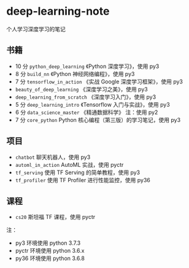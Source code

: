 # deep-learning-note

个人学习深度学习的笔记

## 书籍

+ 10 分 `python_deep_learning` 《Python 深度学习》，使用 py3
+ 8 分 `build_nn` 《Python 神经网络编程》，使用 py3
+ 7 分 `tensorflow_in_action` 《实战 Google 深度学习框架》，使用 py3
+ `beauty_of_deep_learning` 《深度学习之美》，使用 py3
+ `deep_learning_from_scratch` 《深度学习入门》，使用 py3
+ 5 分 `deep_learning_intro` 《Tensorflow 入门与实战》，使用 py3
+ 6 分 `data_science_master` 《精通数据科学》 注：使用 py2
+ 7 分 `core_python` Python 核心编程（第三版）的学习笔记，使用 py3

## 项目

+ `chatbot` 聊天机器人，使用 py3
+ `automl_in_action` AutoML 实战，使用 pyctr
+ `tf_serving` 使用 TF Serving 的简单教程，使用 py3
+ `tf_profiler` 使用 TF Profiler 进行性能监控，使用 py36


## 课程

+ `cs20` 斯坦福 TF 课程，使用 pyctr


注：

+ py3 环境使用 python 3.7.3
+ pyctr 环境使用 python 3.6.x
+ py36 环境使用 python 3.6.8
